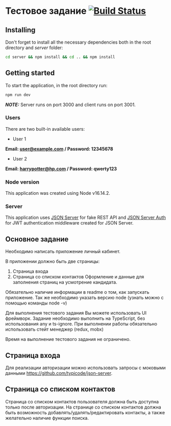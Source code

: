 # Тестовое задание [![Build Status](https://app.travis-ci.com/yuniyakim/React_contact-list-app.svg?branch=master)](https://app.travis-ci.com/yuniyakim/React_contact-list-app)

## Installing

Don't forget to install all the necessary dependencies both in the root directory and *server* folder:
```cmd
cd server && npm install && cd .. && npm install
```


## Getting started

To start the application, in the root directory run:
```cmd
npm run dev
```
**_NOTE:_** Server runs on port 3000 and client runs on port 3001.

### Users

There are two built-in available users:
* User 1

**Email: user@example.com / Password: 12345678**

* User 2

**Email: harrypotter@hp.com / Password: qwerty123**

### Node version

This application was created using Node v16.14.2.

### Server

This application uses [JSON Server](https://github.com/typicode/json-server) for fake REST API and [JSON Server Auth](https://github.com/jeremyben/json-server-auth) for JWT authentication middleware created for JSON Server.


## Основное задание

Необходимо написать приложение личный кабинет.

В приложении должно быть две страницы:
1. Страница входа
2. Страница со списком контактов
Оформление и данные для заполнения страниц на усмотрение кандидата.

Обязательно наличие информации в readme о том, как запускать приложение. Так же необходимо указать версию node (узнать можно с помощью команды node -v)

Для выполнения тестового задания Вы можете использовать UI фреймворк.
Задание необходимо выполнить на TypeScript, без использования any и ts-ignore.
При выполнении работы обязательно использовать стейт менеджер (redux, mobx)

Время на выполнение тестового задания не ограничено.

## Страница входа

Для реализации авторизации можно использовать запросы с моковыми данными https://github.com/typicode/json-server.

## Страница со списком контактов

Страница со списком контактов пользователя должна быть доступна только после авторизации.
На странице со списком контактов должна быть возможность добавлять/удалять/редактировать контакты, а также желательно наличие функции поиска.
